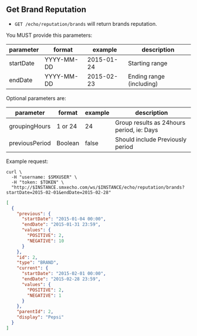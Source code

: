 ## Get Brand Reputation

* `GET /echo/reputation/brands` will return brands reputation.

You MUST provide this parameters:

parameter | format | example | description
--- | --- | --- | ---
startDate | YYYY-MM-DD | 2015-01-24 | Starting range
endDate | YYYY-MM-DD | 2015-02-23 | Ending range (including)

Optional parameters are:

parameter | format | example | description
--- | --- | --- | ---
groupingHours | 1 or 24 | 24 | Group results as 24hours period, ie: Days
previousPeriod | Boolean | false | Should include Previously period

Example request:

```shell
curl \
  -H "username: $SMXUSER" \
  -H "token: $TOKEN" \
  "http://$INSTANCE.smxecho.com/ws/$INSTANCE/echo/reputation/brands?startDate=2015-02-01&endDate=2015-02-28"
```

```json
[
  {
    "previous": {
      "startDate": "2015-01-04 00:00",
      "endDate": "2015-01-31 23:59",
      "values": {
        "POSITIVE": 2,
        "NEGATIVE": 10
      }
    },
    "id": 2,
    "type": "BRAND",
    "current": {
      "startDate": "2015-02-01 00:00",
      "endDate": "2015-02-28 23:59",
      "values": {
        "POSITIVE": 2,
        "NEGATIVE": 1
      }
    },
    "parentId": 2,
    "display": "Pepsi"
  }
]
```
